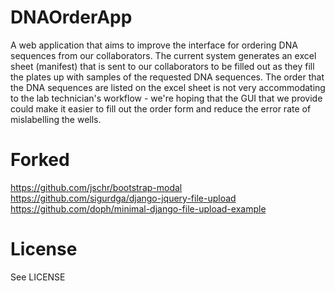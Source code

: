 DNAOrderApp
===========

A web application that aims to improve the interface for ordering DNA sequences from our collaborators. The current system generates an excel sheet (manifest) that is sent to our collaborators to be filled out as they fill the plates up with samples of the requested DNA sequences. The order that the DNA sequences are listed on the excel sheet is not very accommodating to the lab technician's workflow -  we're hoping that the GUI that we provide could make it easier to fill out the order form and reduce the error rate of mislabelling the wells. 

Forked
=======
https://github.com/jschr/bootstrap-modal <br>
https://github.com/sigurdga/django-jquery-file-upload 
https://github.com/doph/minimal-django-file-upload-example 


License
=======
See LICENSE


